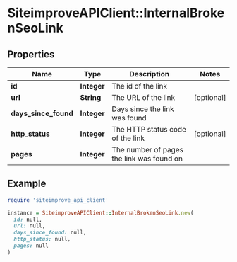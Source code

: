# SiteimproveAPIClient::InternalBrokenSeoLink

## Properties

| Name | Type | Description | Notes |
| ---- | ---- | ----------- | ----- |
| **id** | **Integer** | The id of the link |  |
| **url** | **String** | The URL of the link | [optional] |
| **days_since_found** | **Integer** | Days since the link was found |  |
| **http_status** | **Integer** | The HTTP status code of the link | [optional] |
| **pages** | **Integer** | The number of pages the link was found on |  |

## Example

```ruby
require 'siteimprove_api_client'

instance = SiteimproveAPIClient::InternalBrokenSeoLink.new(
  id: null,
  url: null,
  days_since_found: null,
  http_status: null,
  pages: null
)
```

